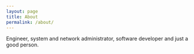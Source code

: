 ```yaml
---
layout: page
title: About
permalink: /about/
---
```

Engineer, system and network administrator, software developer and just a good person.
